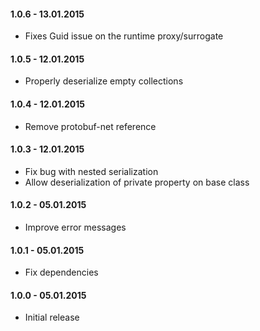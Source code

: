 #### 1.0.6 - 13.01.2015
* Fixes Guid issue on the runtime proxy/surrogate

#### 1.0.5 - 12.01.2015
* Properly deserialize empty collections

#### 1.0.4 - 12.01.2015
* Remove protobuf-net reference

#### 1.0.3 - 12.01.2015
* Fix bug with nested serialization
* Allow deserialization of private property on base class

#### 1.0.2 - 05.01.2015
* Improve error messages

#### 1.0.1 - 05.01.2015
* Fix dependencies

#### 1.0.0 - 05.01.2015
* Initial release